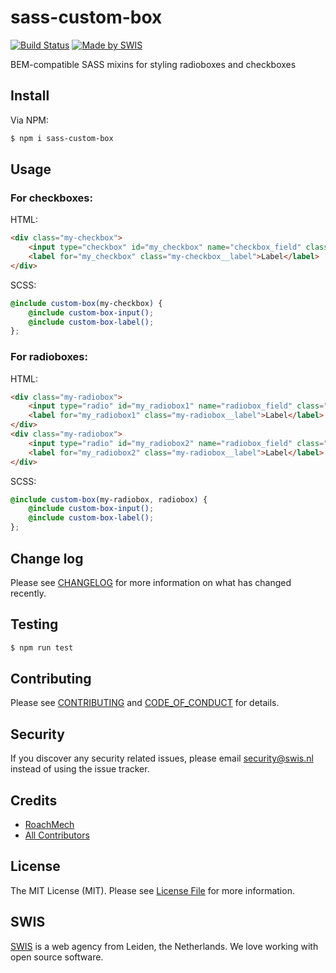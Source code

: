 # sass-custom-box
[![Build Status][ico-travis]][link-travis]
[![Made by SWIS][ico-swis]][link-swis]

BEM-compatible SASS mixins for styling radioboxes and checkboxes

## Install

Via NPM:

``` bash
$ npm i sass-custom-box
```

## Usage

### For checkboxes:

HTML:

``` html
<div class="my-checkbox">
    <input type="checkbox" id="my_checkbox" name="checkbox_field" class="my-checkbox__input"/>
    <label for="my_checkbox" class="my-checkbox__label">Label</label>
</div>
```

SCSS:

``` scss
@include custom-box(my-checkbox) {
    @include custom-box-input();
    @include custom-box-label();
};
```

### For radioboxes:

HTML:

``` html
<div class="my-radiobox">
    <input type="radio" id="my_radiobox1" name="radiobox_field" class="my-radiobox__input"/>
    <label for="my_radiobox1" class="my-radiobox__label">Label</label>
</div>
<div class="my-radiobox">
    <input type="radio" id="my_radiobox2" name="radiobox_field" class="my-radiobox__input"/>
    <label for="my_radiobox2" class="my-radiobox__label">Label</label>
</div>
```

SCSS:

``` scss
@include custom-box(my-radiobox, radiobox) {
    @include custom-box-input();
    @include custom-box-label();
};
```

## Change log

Please see [CHANGELOG](CHANGELOG.md) for more information on what has changed recently.

## Testing

``` bash
$ npm run test
```

## Contributing

Please see [CONTRIBUTING](CONTRIBUTING.md) and [CODE_OF_CONDUCT](CODE_OF_CONDUCT.md) for details.

## Security

If you discover any security related issues, please email security@swis.nl instead of using the issue tracker.

## Credits

- [RoachMech][link-author]
- [All Contributors][link-contributors]

## License

The MIT License (MIT). Please see [License File](LICENSE) for more information.

## SWIS

[SWIS][link-swis] is a web agency from Leiden, the Netherlands. We love working with open source software. 

[ico-travis]: https://travis-ci.org/swisnl/sass-custom-box.svg?branch=master
[ico-swis]: https://img.shields.io/badge/%F0%9F%9A%80-made%20by%20SWIS-%23D9021B.svg

[link-travis]: https://travis-ci.org/swisnl/sass-custom-box
[link-author]: https://github.com/RoachMech
[link-contributors]: ../../contributors
[link-swis]: https://www.swis.nl
